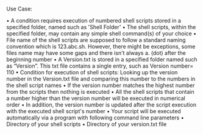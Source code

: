 Use Case: 
 
•	A condition requires execution of numbered shell scripts stored in a specified folder, named such as 'Shell Folder'
•	The shell scripts, within the specified folder, may contain any simple shell command(s) of your choice
•	File name of the shell scripts are supposed to follow a standard naming convention which is 123.abc.sh. However, there might be exceptions, some files name may have some gaps and there isn't always a. (dot) after the beginning number
•	A Version.txt is stored in a specified folder named such as “Version”. This txt file contains a single entry, such as Version number= 110
•	Condition for execution of shell scripts: Looking up the version number in the Version.txt file and comparing this number to the numbers in the shell script names
•	If the version number matches the highest number from the scripts then nothing is executed
•	All the shell scripts that contain a number higher than the version number will be executed in numerical order
•	In addition, the version number is updated after the script execution with the executed shell script's number 
•	Your script will be executed automatically via a program with following command line parameters
•	Directory of your shell scripts
•	Directory of your version.txt file  
